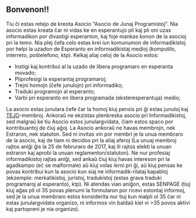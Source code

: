 ## Bonvenon!!

Tiu ĉi estas retejo de kreota Asocio "Asocio de Junaj Programistoj". Nia asocio estas kreata ĉar ni vidas ke en esperantujo pli kaj pli oni uzas informadikon por divastigi esperanton, kaj foje mankas konon de la asocioj pri la temo. Nia plej ĉefa celo estas krei iun komunumon de informadikistoj por helpi la uzadon de Esperanto en informadikistaj medioj (komputilo, interreto, poŝtelefono, ktp). Kelkaj aliaj celoj de la Asocio estos:

- Instigi kaj kontribui al la uzado de libera programaro en esperanta movado;
- Pliprofesigi la esperantaj programaroj;
- Trejni homojn (ĉefe junulojn) pri informadiko;
- Traduki programojn al esperanto;
- Varbi pri esperanto en libera programada (eksteresperantuja) medio;

La asocio estas junulara ĉefe ĉar la homoj kiuj pensis pri ĝi estas junuloj kaj [TEJO](www.tejo.org)-membroj. Ankoraǔ ne ekzistas plenkreska asocio pri Informadikistoj, sed malgraǔ ke tiu Asocio estos junulargvidata, ĉiam estos spaco por kontribuantoj de ĉiuj aĝoj. La Asocio ankoraǔ ne havas membrojn, nek Estraron, nek statuton. Sed ni invitas vin por membri je la unua membraro de la asocio, kaj de tiam ni decidos pri la aliaj aferoj (La unuaj membroj rajtos aniĝi ĝis la 25 de februraro de 2017, kaj ili rajtos elekti la unuan estraron kaj aprobi la unuan reglamenton/statuton). Ne nur profesiaj informadikistoj rajtas aniĝi, sed ankaǔ ĉiuj kiuj havas intereson pri la agadkampo (eĉ se malformale) aǔ kiuj volas lerni pri ĝi, aǔ kiuj pensas ke povas kontribui kun la asocio kun siaj ne informadik-rilataj kapabloj (ekzemple: merkatikistoj, juristoj, tradukistoj (estas grava traduki programaroj al esperanto), ktp). Ni atendas vian aniĝon, estas SENPAGE (tiuj kiuj aĝas pli ol 35 povas plenumi la formularon por ricevi estontaj informoj, sed je la unua membraro estos konsiderita nur tiuj kun malpli ol 35 ĉar ni estas junulargvidata organizo, ni informos vin baldaǔ kiel vi >35 povos aktivi kaj partopreni je nia organizo).

